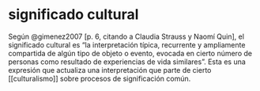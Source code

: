 # significado cultural
Según @gimenez2007 [p. 6, citando a Claudia Strauss y Naomí Quin], el significado cultural es “la interpretación típica, recurrente y ampliamente compartida de algún tipo de objeto o evento, evocada en cierto número de personas como resultado de experiencias de vida similares”. Esta es una expresión que actualiza una interpretación que parte de cierto [[culturalismo]] sobre procesos de significación común. 